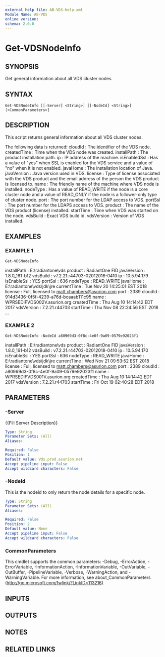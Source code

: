 ```yaml
---
external help file: AB-VDS-help.xml
Module Name: AB-VDS
online version:
schema: 2.0.0
---
```


# Get-VDSNodeInfo

## SYNOPSIS
Get general information about all VDS cluster nodes.

## SYNTAX

```
Get-VDSNodeInfo [[-Server] <String>] [[-NodeId] <String>] [<CommonParameters>]
```

## DESCRIPTION
This script returns general information about all VDS cluster nodes.

The following data is returned:
    cloudId      : The identifier of the VDS node.
    createdTime  : Time when the VDS node was created.
    installPath  : The product installation path.
    ip           : IP address of the machine.
    isEnabledSsl : Has a value of "yes" when SSL is enabled for the VDS service and a value of "no" when it is not enabled.
    javaHome     : The installation location of Java.
    javaVersion  : Java version used in VDS.
    license      : Type of license associated with the VDS product and the email address of the person the VDS product is licensed to.
    name         : The friendly name of the machine where VDS node is installed.
    nodeType     : Has a value of READ_WRITE if the node is a core cluster node and a value of READ_ONLY if the node is a follower-only
                    type of cluster node.
    port         : The port number for the LDAP access to VDS.
    portSsl      : The port number for the LDAPS access to VDS.
    product      : The name of the VDS product (license) installed.
    startTime    : Time when VDS was started on the node.
    vdsBuild     : Exact VDS build id.
    vdsVersion   : Version of VDS installed.

## EXAMPLES

### EXAMPLE 1
```
Get-VDSNodeInfo
```

installPath : E:\radiantone\vds
product     : RadiantOne FID
javaVersion : 1.8.0_161-b12
vdsBuild    : v7.2.21.r44703-02012018-0410
ip          : 10.5.94.179
isEnableSsl : YES
portSsl     : 636
nodeType    : READ_WRITE
javaHome    : E:\radiantone\vds\jdk\jre
currentTime : Tue Nov 20 14:25:01 EST 2018
license     : Full, licensed to matt.chambers@asurion.com
port        : 2389
cloudId     : 914d3436-0f5f-4239-a76d-bcaaab111c95
name        : WPRSEDIFVDS002V.asurion.org
createdTime : Thu Aug 10 14:14:42 EDT 2017
vdsVersion  : 7.2.21.r44703
startTime   : Thu Nov 08 22:24:56 EST 2018
...

### EXAMPLE 2
```
Get-VDSNodeInfo -NodeId a80969d3-0f8c-4e0f-9a09-0579e92023f1
```

installPath : E:\radiantone\vds
product     : RadiantOne FID
javaVersion : 1.8.0_161-b12
vdsBuild    : v7.2.21.r44703-02012018-0410
ip          : 10.5.94.170
isEnableSsl : YES
portSsl     : 636
nodeType    : READ_WRITE
javaHome    : E:\radiantone\vds\jdk\jre
currentTime : Wed Nov 21 09:53:52 EST 2018
license     : Full, licensed to matt.chambers@asurion.com
port        : 2389
cloudId     : a80969d3-0f8c-4e0f-9a09-0579e92023f1
name        : WPRSEDIFVDS001V.asurion.org
createdTime : Thu Aug 10 14:14:42 EDT 2017
vdsVersion  : 7.2.21.r44703
startTime   : Fri Oct 19 02:40:28 EDT 2018

## PARAMETERS

### -Server
{{Fill Server Description}}

```yaml
Type: String
Parameter Sets: (All)
Aliases:

Required: False
Position: 1
Default value: Vds.prod.asurion.net
Accept pipeline input: False
Accept wildcard characters: False
```

### -NodeId
This is the nodeId to only return the node details for a specific node.

```yaml
Type: String
Parameter Sets: (All)
Aliases:

Required: False
Position: 2
Default value: None
Accept pipeline input: False
Accept wildcard characters: False
```

### CommonParameters
This cmdlet supports the common parameters: -Debug, -ErrorAction, -ErrorVariable, -InformationAction, -InformationVariable, -OutVariable, -OutBuffer, -PipelineVariable, -Verbose, -WarningAction, and -WarningVariable.
For more information, see about_CommonParameters (http://go.microsoft.com/fwlink/?LinkID=113216).

## INPUTS

## OUTPUTS

## NOTES

## RELATED LINKS
